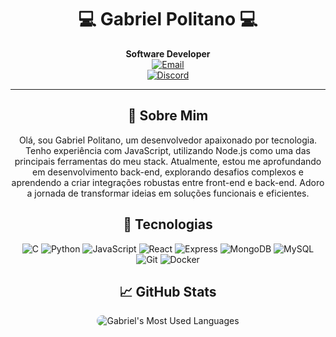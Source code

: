 <h1 align="center">💻 Gabriel Politano 💻</h1>
 
<p align="center"> 
  <strong>Software Developer</strong><br>  
  <a href="mailto:gabriel.cpolitano@gmail.com">
    <img src="https://img.shields.io/badge/-Email-D14836?style=flat-square&logo=Gmail&logoColor=white" alt="Email"/>
  </a>
  <br>
  <a href="https://discordapp.com/users/1230514914142060575">
    <img src="https://img.shields.io/badge/Discord-7289DA?style=flat-square&logo=discord&logoColor=white" alt="Discord"/>
  </a>
</p>

---

<h2 align="center">🚀 Sobre Mim</h2>
<p align="center">Olá, sou Gabriel Politano, um desenvolvedor apaixonado por tecnologia. Tenho experiência com JavaScript, utilizando Node.js como uma das principais ferramentas do meu stack. Atualmente, estou me aprofundando em desenvolvimento back-end, explorando desafios complexos e aprendendo a criar integrações robustas entre front-end e back-end. Adoro a jornada de transformar ideias em soluções funcionais e eficientes.</p>

<h2 align="center">📱 Tecnologias</h2>

<p align="center">
  <img src="https://img.shields.io/badge/-C-A8B9CC?style=flat-square&logo=c&logoColor=white" alt="C"/>
  <img src="https://img.shields.io/badge/-Python-3776AB?style=flat-square&logo=python&logoColor=white" alt="Python"/>
  <img src="https://img.shields.io/badge/-JavaScript-F7DF1E?style=flat-square&logo=javascript&logoColor=black" alt="JavaScript"/>
  <img src="https://img.shields.io/badge/-React-61DAFB?style=flat-square&logo=react&logoColor=black" alt="React"/>
  <img src="https://img.shields.io/badge/-Express-black?style=flat-square&logo=Express" alt="Express"/>
  <img src="https://img.shields.io/badge/-MongoDB-47A248?style=flat-square&logo=mongodb&logoColor=white" alt="MongoDB"/>
  <img src="https://img.shields.io/badge/-MySQL-4479A1?style=flat-square&logo=mysql&logoColor=white" alt="MySQL"/>
  <img src="https://img.shields.io/badge/-Git-F05032?style=flat-square&logo=git&logoColor=white" alt="Git"/>
  <img src="https://img.shields.io/badge/-Docker-2496ED?style=flat-square&logo=docker&logoColor=white" alt="Docker"/>
</p>

<h2 align="center">📈 GitHub Stats</h2>

<div align="center">
  <img
    style="border-radius: 10px;"
    src="https://github-readme-stats.vercel.app/api/top-langs/?username=gabrielcpolitano&hide_progress=false&bg_color=30,2e2e2e,4b4b4b&title_color=fff&text_color=fff"
    alt="Gabriel's Most Used Languages"
  />
</div>
